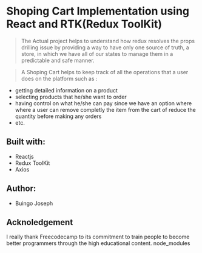 # Shoping Cart Implementation using React and RTK(Redux ToolKit)

> The Actual project helps to understand how redux resolves the props drilling issue by providing a way to have
only one source of truth, a store, in which we have all of our states to manage them in a predictable and safe manner.

> A Shoping Cart helps to keep track of all the operations that a user does on the platform such as :
- getting detailed information on a product
 - selecting products that he/she want to order
 - having control on what he/she can pay since we have an option where where a user can remove completly the item from
 the cart of reduce the quantity before making any orders
 - etc.

## Built with:
- Reactjs
- Redux ToolKit
- Axios

## Author:
- Buingo Joseph

## Acknoledgement
I really thank Freecodecamp to its commitment to train people to become better programmers 
through the high educational content.
node_modules
